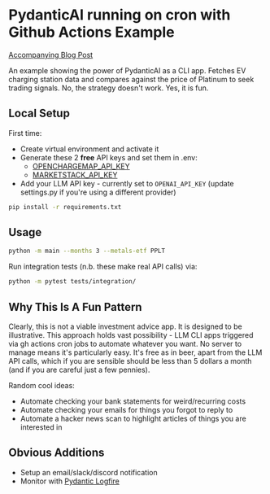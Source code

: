 # PydanticAI running on cron with Github Actions Example

[Accompanying Blog Post](https://christophergs.com/blog/pydantic-ai-example-github-actions)

An example showing the power of PydanticAI as a CLI app. Fetches EV charging station
data and compares against the price of Platinum to seek trading signals. No, the strategy
doesn't work. Yes, it is fun.

## Local Setup

First time:

- Create virtual environment and activate it
- Generate these 2 **free** API keys and set them in .env:
  - [OPENCHARGEMAP_API_KEY](https://openchargemap.org/site/develop/api#/operations/get-openapi)
  - [MARKETSTACK_API_KEY](https://marketstack.com/)
- Add your LLM API key - currently set to `OPENAI_API_KEY` (update settings.py if you're using
a different provider)

```bash
pip install -r requirements.txt
```

## Usage

```bash
python -m main --months 3 --metals-etf PPLT
```

Run integration tests (n.b. these make real API calls) via:
```bash
python -m pytest tests/integration/
```

## Why This Is A Fun Pattern

Clearly, this is not a viable investment advice app. It is designed to be illustrative.
This approach holds vast possibility - LLM CLI apps triggered via gh actions cron jobs to 
automate whatever you want. No server to manage means it's particularly
easy. It's free as in beer, apart from the LLM API calls, which if you are sensible
should be less than 5 dollars a month (and if you are careful just a few pennies).

Random cool ideas:
- Automate checking your bank statements for weird/recurring costs
- Automate checking your emails for things you forgot to reply to
- Automate a hacker news scan to highlight articles of things you are interested in


## Obvious Additions
- Setup an email/slack/discord notification
- Monitor with [Pydantic Logfire](https://logfire.pydantic.dev)
